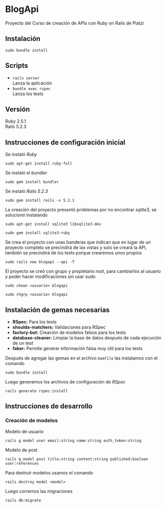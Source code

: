 # BlogApi

Proyecto del Curso de creación de APIs con Ruby on Rails de Platzi

## Instalación

```shell
sudo bundle install
```

## Scripts

- `rails server`  
Lanza la aplicación
- `bundle exec rspec`  
Lanza los tests

## Versión

Ruby 2.5.1  
Rails 5.2.3

## Instrucciones de configuración inicial

Se instaló _Ruby_

```shell
sudo apt-get install ruby-full
```

Se instaló el _bundler_

```shell
sudo gem install bundler
```

Se instaló _Rails 5.2.3_

```shell
sudo gem install rails -v 5.2.1
```

La creación del proyecto presentó problemas por no encontrar _sqlite3_, se solucionó instalando

```shell
sudo apt-get install sqlite3 libsqlite3-dev
```

```shell
sudo gem install sqlite3-ruby
```

Se crea el proyecto con unas banderas que indican que en lugar de un proyecto completo se precindirá de las vistas y solo se creará la API, también se precindirá de los tests porque crearemos unos propios

```shell
sudo rails new blogapi --api -T
```

El proyecto se creó con grupo y propietario _root_, para cambiarlos al usuario y poder hacer modificaciones sin usar _sudo_

```shell
sudo chown <usuario> blogapi
```

```shell
sudo chgrp <usuario> blogapi
```

## Instalación de gemas necesarias

- **RSpec:** Para los tests
- **shoulda-matchers:** Validaciones para RSpec
- **factory-bot:** Creación de modelos falsos para los tests
- **database-cleaner:** Limpiar la base de datos después de cada ejecución de un test
- **faker:** Permite generar información falsa muy útil para los tests

Después de agregar las gemas en el archivo `Gemfile` las instalamos con el comando

```shell
sudo bundle install
```

Luego generamos los archivos de configuración de _RSpec_

```shell
rails generate rspec:install
```

## Instrucciones de desarrollo

### Creación de modelos

Modelo de usuario

```shell
rails g model user email:string name:string auth_token:string
```

Modelo de post

```shell
rails g model post title:string content:string published:boolean user:references
```

Para destruir modelos usamos el comando

```shell
rails destroy model <model>
```

Luego corremos las migraciones

```shell
rails db:migrate
```
